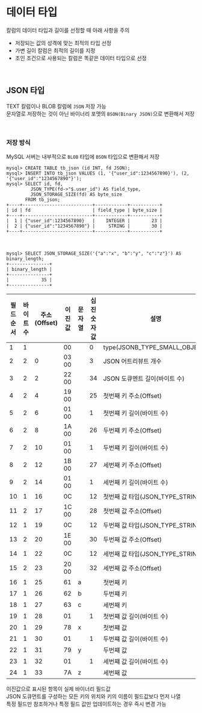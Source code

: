 # 데이터 타입
칼럼의 데이터 타입과 길이를 선정할 때 아래 사항을 주의  
- 저장되는 값의 성격에 맞는 최적의 타입 선정
- 가변 길이 칼럼은 최적의 길이를 지정
- 조인 조건으로 사용되는 칼럼은 똑같은 데이터 타입으로 선정

<br>

## JSON 타입
TEXT 칼럼이나 BLOB 칼럼에 `JSON` 저장 가능  
문자열로 저장하는 것이 아닌 바이너리 포맷의 `BSON(Binary JSON)`으로 변환해서 저장  

<br>

### 저장 방식
MySQL 서버는 내부적으로 `BLOB` 타입에 `BSON` 타입으로 변환해서 저장  

```
mysql> CREATE TABLE tb_json (id INT, fd JSON);
mysql> INSERT INTO tb_json VALUES (1, '{"user_id":1234567890}'), (2, '{"user_id":"1234567890"}');
mysql> SELECT id, fd,
         JSON_TYPE(fd->"$.user_id") AS field_type,
         JSON_STORAGE_SIZE(fd) AS byte_size
       FROM tb_json;
+----+--------------------------+------------+-----------+
| id | fd                       | field_type | byte_size |
+----+--------------------------+------------+-----------+
|  1 | {"user_id":1234567890}   |    INTEGER |        23 |
|  2 | {"user_id":"1234567890"} |     STRING |        30 |
+----+--------------------------+------------+-----------+
```

<br>

```
mysql> SELECT JSON_STORAGE_SIZE('{"a":"x", "b":"y", "c":"z"}') AS binary_length;
+---------------+
| binary_length |
+---------------+
|            35 |
+---------------+
```

| 필드 순서 | 바이트 수 | 주소(Offset) | 이진값 | 문자열 | 십진 숫자값 | 설명 |
|--|--|--|--|--|--|--|
| 1 | 1 |  | 00 |  | 0 | type(JSONB_TYPE_SMALL_OBJECT) |
| 2 | 2 | 0 | 03 00 |  | 3 | JSON 어트리뷰트 개수 |
| 3 | 2 | 2 | 22 00 |  | 34 | JSON 도큐멘트 길이(바이트 수) |
| 4 | 2 | 4 | 19 00 |  | 25 | 첫번째 키 주소(Offset) |
| 5 | 2 | 6 | 01 00 |  | 1 | 첫번쨰 키 길이(바이트 수) |
| 6 | 2 | 8 | 1A 00 |  | 26 | 두번쨰 키 주소(Offset) |
| 7 | 2 | 10 | 01 00 |  | 1 | 두번쨰 키 길이(바이트 수) |
| 8 | 2 | 12 | 1B 00 |  | 27 | 세번째 키 주소(Offset) |
| 9 | 2 | 14 | 01 00 |  | 1 | 세번째 키 길이(바이트 수) |
| 10 | 1 | 16 | 0C |  | 12 | 첫번째 값 타입(JSON_TYPE_STRING) |
| 11 | 2 | 17 | 1C 00 |  | 28 | 첫번째 값 주소(Offset) |
| 12 | 1 | 19 | 0C |  | 12 | 두번째 값 타입(JSON_TYPE_STRING) |
| 13 | 2 | 20 | 1E 00 |  | 30 | 두번째 값 주소(Offset) |
| 14 | 1 | 22 | 0C |  | 12 | 세번째 값 타입(JSON_TYPE_STRING) |
| 15 | 2 | 23 | 20 00 |  | 32 | 세번째 값 주소(Offset) |
| 16 | 1 | 25 | 61 | a |  | 첫번째 키 |
| 17 | 1 | 26 | 62 | b |  | 두번쨰 키 |
| 18 | 1 | 27 | 63 | c |  | 세번째 키 |
| 19 | 1 | 28 | 01 |  | 1 | 첫번쨰 값 길이(바이트 수) |
| 20 | 1 | 29 | 78 | x |  | 첫번쨰 값 |
| 21 | 1 | 30 | 01 |  | 1 | 두번쨰 값 길이(바이트 수) |
| 22 | 1 | 31 | 79 | y |  | 두번쨰 값 |
| 23 | 1 | 32 | 01 |  | 1 | 세번쨰 값 길이(바이트 수) |
| 24 | 1 | 33 | 7A | z |  | 세번째 값 |

이진값으로 표시된 항목이 실제 바이너리 필드값  
JSON 도큐먼트를 구성하는 모든 키의 위치와 키의 이름이 필드값보다 먼저 나열  
특정 필드만 참조하거나 특정 필드 값만 업데이트하는 경우 즉시 변경 가능  

<br>






















